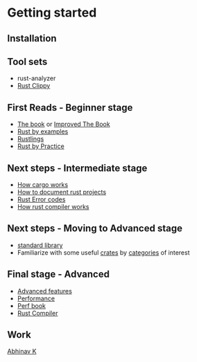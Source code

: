 # Getting started

## Installation

## Tool sets

* rust-analyzer
* [Rust Clippy](https://github.com/rust-lang/rust-clippy)

## First Reads - Beginner stage

* [The book](https://doc.rust-lang.org/book/) or [Improved The Book](https://rust-book.cs.brown.edu/)
* [Rust by examples](https://doc.rust-lang.org/rust-by-example/)
* [Rustlings](https://github.com/rust-lang/rustlings)
* [Rust by Practice](https://practice.rs/why-exercise.html)

## Next steps - Intermediate stage

* [How cargo works](https://doc.rust-lang.org/cargo/index.html)
* [How to document rust projects](https://doc.rust-lang.org/rustdoc/index.html)
* [Rust Error codes](https://doc.rust-lang.org/error_codes/error-index.html)
* [How rust compiler works](https://doc.rust-lang.org/rustc/index.html)

## Next steps - Moving to Advanced stage

* [standard library](https://doc.rust-lang.org/std/)
* Familiarize with some useful [crates](https://crates.io/) by [categories](https://crates.io/categories) of interest

## Final stage - Advanced

* [Advanced features](https://doc.rust-lang.org/book/ch19-00-advanced-features.html)
* [Performance](https://perf.rust-lang.org/)
* [Perf book](https://nnethercote.github.io/perf-book/)
* [Rust Compiler](https://rustc-dev-guide.rust-lang.org/)

## Work

[Abhinav K](https://github.com/abhinavofficial/rust-ventures)
